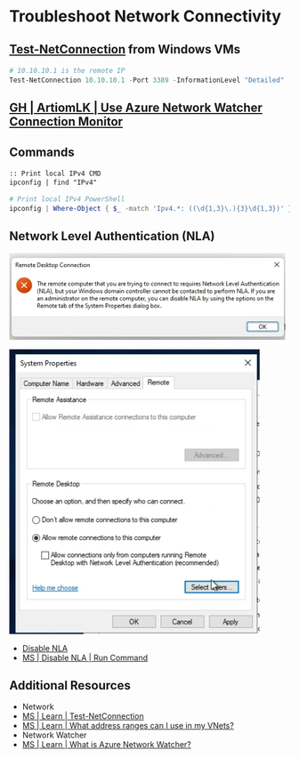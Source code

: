 # Troubleshoot Network Connectivity

## [Test-NetConnection][1] from Windows VMs

```PowerShell
# 10.10.10.1 is the remote IP
Test-NetConnection 10.10.10.1 -Port 3389 -InformationLevel "Detailed"
```

## [GH | ArtiomLK | Use Azure Network Watcher Connection Monitor][3]

## Commands

```console
:: Print local IPv4 CMD
ipconfig | find "IPv4"
```

```Powershell
# Print local IPv4 PowerShell
ipconfig | Where-Object { $_ -match 'Ipv4.*: ((\d{1,3}\.){3}\d{1,3})' } | ForEach-Object { $Matches[1] }
```

## Network Level Authentication (NLA)

![Network Level Authentication](nla/nla-error-message.png)

![Enable NLV RDP](nla/enable-nla-rdp.png)

- [Disable NLA][5]
- [MS | Disable NLA | Run Command][6]

## Additional Resources

- Network
- [MS | Learn | Test-NetConnection][1]
- [MS | Learn | What address ranges can I use in my VNets?][2]
- Network Watcher
- [MS | Learn | What is Azure Network Watcher?][4]

[1]: https://learn.microsoft.com/en-us/powershell/module/nettcpip/test-netconnection
[2]: https://learn.microsoft.com/en-us/azure/virtual-network/virtual-networks-faq#what-address-ranges-can-i-use-in-my-vnets
[3]: ./nw/nw.md
[4]: https://learn.microsoft.com/en-us/azure/network-watcher/network-watcher-monitoring-overview
[5]: https://learn.microsoft.com/en-us/troubleshoot/azure/virtual-machines/cannot-connect-rdp-azure-vm#workaround
[6]: https://learn.microsoft.com/en-us/azure/virtual-machines/windows/run-command#azure-portal

